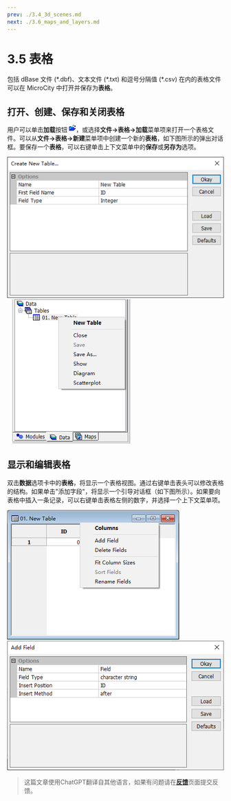 ```yaml
---
prev: ./3.4_3d_scenes.md
next: ./3.6_maps_and_layers.md
---
```


# 3.5 表格
包括 dBase 文件 (\*.dbf)、文本文件 (\*.txt) 和逗号分隔值 (\*.csv) 在内的表格文件可以在 MicroCity 中打开并保存为**表格**。
## 打开、创建、保存和关闭表格
用户可以单击**加载**按钮 ![button](../../images/doc/button_load.png)，或选择**文件->表格->加载**菜单项来打开一个表格文件。可以从**文件->表格->新建**菜单项中创建一个新的**表格**，如下图所示的弹出对话框。要保存一个**表格**，可以右键单击上下文菜单中的**保存**或**另存为**选项。

![new table](../../images/doc/new_table.png) &nbsp;&nbsp; ![table_menu](../../images/doc/table_menu.png)
## 显示和编辑表格
双击**数据**选项卡中的**表格**，将显示一个表格视图。通过右键单击表头可以修改表格的结构。如果单击"添加字段"，将显示一个引导对话框（如下图所示）。如果要向表格中插入一条记录，可以右键单击表格左侧的数字，并选择一个上下文菜单项。

![table_view_menu](../../images/doc/table_view_menu.png) &nbsp;&nbsp; ![add_field](../../images/doc/add_field.png)

> 这篇文章使用ChatGPT翻译自其他语言，如果有问题请在[**反馈**](https://github.com/huuhghhgyg/MicroCityNotes/issues/new)页面提交反馈。